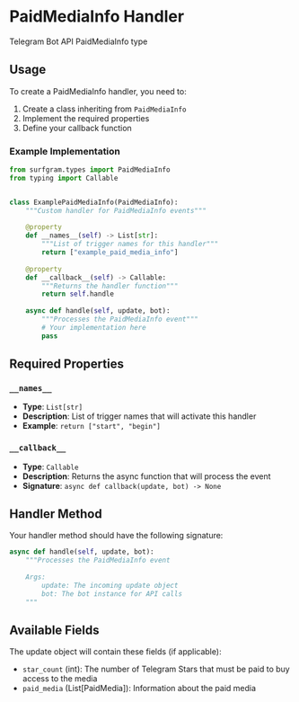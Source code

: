 # PaidMediaInfo Handler

Telegram Bot API PaidMediaInfo type

## Usage

To create a PaidMediaInfo handler, you need to:

1. Create a class inheriting from `PaidMediaInfo`
2. Implement the required properties
3. Define your callback function

### Example Implementation

```python
from surfgram.types import PaidMediaInfo
from typing import Callable


class ExamplePaidMediaInfo(PaidMediaInfo):
    """Custom handler for PaidMediaInfo events"""
    
    @property
    def __names__(self) -> List[str]:
        """List of trigger names for this handler"""
        return ["example_paid_media_info"]
    
    @property
    def __callback__(self) -> Callable:
        """Returns the handler function"""
        return self.handle
    
    async def handle(self, update, bot):
        """Processes the PaidMediaInfo event"""
        # Your implementation here
        pass
```

## Required Properties

### `__names__`
- **Type**: `List[str]`
- **Description**: List of trigger names that will activate this handler
- **Example**: `return ["start", "begin"]`

### `__callback__`
- **Type**: `Callable`
- **Description**: Returns the async function that will process the event
- **Signature**: `async def callback(update, bot) -> None`

## Handler Method

Your handler method should have the following signature:

```python
async def handle(self, update, bot):
    """Processes the PaidMediaInfo event
    
    Args:
        update: The incoming update object
        bot: The bot instance for API calls
    """
```

## Available Fields

The update object will contain these fields (if applicable):

- `star_count` (int): The number of Telegram Stars that must be paid to buy access to the media
- `paid_media` (List[PaidMedia]): Information about the paid media
